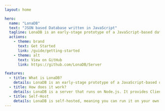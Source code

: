 ```yaml
---
layout: home

hero:
  name: "LonaDB"
  text: "JSON based Database written in JavaScript"
  tagline: LonaDB is an early-stage prototype of a JavaScript-based database.
  actions:
    - theme: brand
      text: Get Started
      link: /guide/getting-started
    - theme: alt
      text: View on GitHub
      link: https://github.com/LonaDB/Server

features:
  - title: What is LonaDB?
    details: LonaDB is an early-stage prototype of a JavaScript-based database. It utilizes JSON as its storage format and provides support for multiple users.
  - title: How does it work?
    details: LonaDB is a server that runs on Node.js. It provides Client Libraries for interacting with the database.
  - title: Self-Host
    details: LonaDB is self-hosted, meaning you can run it on your own server. This allows you to have full control over your data.
---
```


